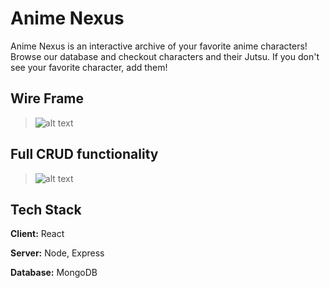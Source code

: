 # Anime Nexus

Anime Nexus is an interactive archive of your favorite anime characters! Browse our database and checkout characters and their Jutsu. If you don't see your favorite character, add them!

## Wire Frame
>![alt text](https://raw.githubusercontent.com/erichowington/naruto-react/7b8fc2af5068098b2c596a2452783dbde0f0cb8b/public/images/NEXUS-WIREFRAME.png)

## Full CRUD functionality
>![alt text](https://raw.githubusercontent.com/erichowington/naruto-react/7b8fc2af5068098b2c596a2452783dbde0f0cb8b/public/images/ANIME-NEXUS-CRUD.png)




## Tech Stack

**Client:** React

**Server:** Node, Express

**Database:** MongoDB

